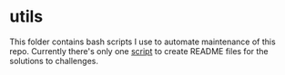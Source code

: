 # utils

This folder contains bash scripts I use to automate maintenance of this repo.
Currently there's only one [script](createREADMEs.sh) to create README files
for the solutions to challenges.